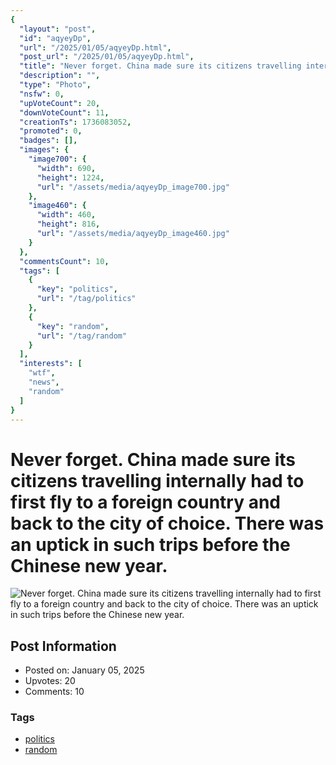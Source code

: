 ```yaml
---
{
  "layout": "post",
  "id": "aqyeyDp",
  "url": "/2025/01/05/aqyeyDp.html",
  "post_url": "/2025/01/05/aqyeyDp.html",
  "title": "Never forget. China made sure its citizens travelling internally had to first fly to a foreign country and back to the city of choice. There was an uptick in such trips before the Chinese new year.",
  "description": "",
  "type": "Photo",
  "nsfw": 0,
  "upVoteCount": 20,
  "downVoteCount": 11,
  "creationTs": 1736083052,
  "promoted": 0,
  "badges": [],
  "images": {
    "image700": {
      "width": 690,
      "height": 1224,
      "url": "/assets/media/aqyeyDp_image700.jpg"
    },
    "image460": {
      "width": 460,
      "height": 816,
      "url": "/assets/media/aqyeyDp_image460.jpg"
    }
  },
  "commentsCount": 10,
  "tags": [
    {
      "key": "politics",
      "url": "/tag/politics"
    },
    {
      "key": "random",
      "url": "/tag/random"
    }
  ],
  "interests": [
    "wtf",
    "news",
    "random"
  ]
}
---
```


# Never forget. China made sure its citizens travelling internally had to first fly to a foreign country and back to the city of choice. There was an uptick in such trips before the Chinese new year.

![Never forget. China made sure its citizens travelling internally had to first fly to a foreign country and back to the city of choice. There was an uptick in such trips before the Chinese new year.](/assets/media/aqyeyDp_image700.jpg)

## Post Information

- Posted on: January 05, 2025
- Upvotes: 20
- Comments: 10

### Tags

- [politics](/tag/politics)
- [random](/tag/random)
